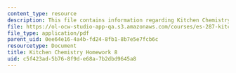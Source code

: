 ```yaml
---
content_type: resource
description: This file contains information regarding Kitchen Chemistry Homework 8.
file: https://ol-ocw-studio-app-qa.s3.amazonaws.com/courses/es-287-kitchen-chemistry-spring-2009/c5f423ad5b768f9de68a7b2dbd9645a8_MITES_287S09_assn08_Week08.pdf
file_type: application/pdf
parent_uid: 0ee64e16-4a4b-fd24-8fb1-8b7e5e7fcb6c
resourcetype: Document
title: Kitchen Chemistry Homework 8
uid: c5f423ad-5b76-8f9d-e68a-7b2dbd9645a8
---
```

